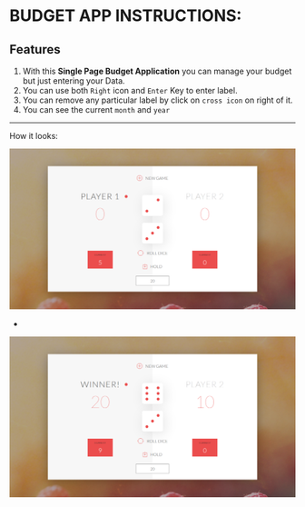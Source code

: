 # BUDGET APP INSTRUCTIONS:

## Features 
1. With this **Single Page Budget Application** you can manage your budget but just entering your Data.
2. You can use both `Right` icon and `Enter` Key to enter label.
3. You can remove any particular label by click on `cross icon` on right of it.
4. You can see the current `month` and `year`

---

How it looks:

![alt-text](https://github.com/sarthakvdev/JavaScript-Projects/blob/master/Dice%20Pig%20game%202/Screenshot%20from%202020-08-10%2015-44-03.png "New Game Screenshot")

* 

![alt-text](https://github.com/sarthakvdev/JavaScript-Projects/blob/master/Dice%20Pig%20game%202/Screenshot%20from%202020-08-10%2015-44-26.png "Player 1 Won")
